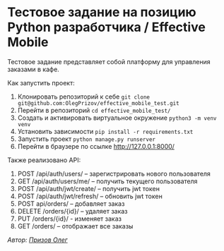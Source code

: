 # Тестовое задание на позицию Python разработчика / Effective Mobile

Тестовое задание представляет собой платформу для управления заказами в кафе.

Как запустить проект:
1. Клонировать репозиторий к себе ```git clone git@github.com:OlegPrizov/effective_mobile_test.git```
2. Перейти в репозиторий ```cd effective_mobile_test/```
3. Создать и активировать виртуальное окружение ```python3 -m venv venv```
4. Установить зависимости ```pip install -r requirements.txt```
5. Запустить проект ```python manage.py runserver```
6. Перейти в браузере по ссылке http://127.0.0.1:8000/

Также реализовано API:
1. POST /api/auth/users/ – зарегистрировать нового пользователя
2. GET /api/auth/users/me/ – получить текущего пользователя
3. POST /api/auth/jwt/create/ – получить jwt токен
4. POST /api/auth/jwt/refresh/ – обновить jwt токен
5. POST api/orders/ – добавляет заказ
6. DELETE /orders/{id}/ – удаляет заказ 
7. PUT /orders/{id}/ - изменяет заказ
8. GET /orders/ – отображает все заказы

*Автор: [Призов Олег](https://github.com/OlegPrizov/)* 
